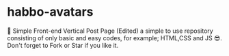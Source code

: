 # habbo-avatars
:compass: Simple Front-end Vertical Post Page (Edited) a simple to use repository consisting of only basic and easy codes, for example; HTML,CSS and JS :sunglasses:. Don't forget to Fork or Star if you like it.
